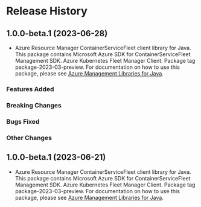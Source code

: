 # Release History

## 1.0.0-beta.1 (2023-06-28)

- Azure Resource Manager ContainerServiceFleet client library for Java. This package contains Microsoft Azure SDK for ContainerServiceFleet Management SDK. Azure Kubernetes Fleet Manager Client. Package tag package-2023-03-preview. For documentation on how to use this package, please see [Azure Management Libraries for Java](https://aka.ms/azsdk/java/mgmt).

### Features Added

### Breaking Changes

### Bugs Fixed

### Other Changes

## 1.0.0-beta.1 (2023-06-21)

- Azure Resource Manager ContainerServiceFleet client library for Java. This package contains Microsoft Azure SDK for ContainerServiceFleet Management SDK. Azure Kubernetes Fleet Manager Client. Package tag package-2023-03-preview. For documentation on how to use this package, please see [Azure Management Libraries for Java](https://aka.ms/azsdk/java/mgmt).
